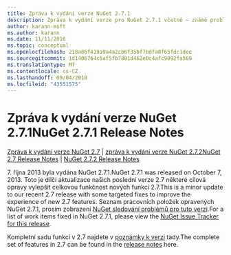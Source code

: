 ```yaml
---
title: Zpráva k vydání verze NuGet 2.7.1
description: Zpráva k vydání verze pro NuGet 2.7.1 včetně – známé problémy, opravy chyb, nové funkce a chcete.
author: karann-msft
ms.author: karann
ms.date: 11/11/2016
ms.topic: conceptual
ms.openlocfilehash: 218a86f419a9a4a2cb6f35bf7bdfa8f65fdc1dee
ms.sourcegitcommit: 1d1406764c6af5fb7801d462e0c4afc9092fa569
ms.translationtype: MT
ms.contentlocale: cs-CZ
ms.lasthandoff: 09/04/2018
ms.locfileid: "43551575"
---
```

# <a name="nuget-271-release-notes"></a><span data-ttu-id="1cde4-103">Zpráva k vydání verze NuGet 2.7.1</span><span class="sxs-lookup"><span data-stu-id="1cde4-103">NuGet 2.7.1 Release Notes</span></span>

<span data-ttu-id="1cde4-104">[Zpráva k vydání verze NuGet 2.7](../release-notes/nuget-2.7.md) | [zpráva k vydání verze NuGet 2.7.2](../release-notes/nuget-2.7.2.md)</span><span class="sxs-lookup"><span data-stu-id="1cde4-104">[NuGet 2.7 Release Notes](../release-notes/nuget-2.7.md) | [NuGet 2.7.2 Release Notes](../release-notes/nuget-2.7.2.md)</span></span>

<span data-ttu-id="1cde4-105">7. října 2013 byla vydána NuGet 2.7.1.</span><span class="sxs-lookup"><span data-stu-id="1cde4-105">NuGet 2.7.1 was released on October 7, 2013.</span></span>  <span data-ttu-id="1cde4-106">Toto je dílčí aktualizace našich poslední verze 2.7 některé cílová opravy vylepšit celkovou funkčnost nových funkcí 2.7.</span><span class="sxs-lookup"><span data-stu-id="1cde4-106">This is a minor update to our recent 2.7 release with some targeted fixes to improve the experience of new 2.7 features.</span></span> <span data-ttu-id="1cde4-107">Seznam pracovních položek opravených NuGet 2.7.1, prosím zobrazení [NuGet sledování problémů pro tuto verzi](http://nuget.codeplex.com/workitem/list/advanced?keyword=&status=Closed&type=All&priority=All&release=NuGet%202.7.1&assignedTo=All&component=All&sortField=LastUpdatedDate&sortDirection=Descending&page=0).</span><span class="sxs-lookup"><span data-stu-id="1cde4-107">For a list of work items fixed in NuGet 2.7.1, please view the [NuGet Issue Tracker for this release](http://nuget.codeplex.com/workitem/list/advanced?keyword=&status=Closed&type=All&priority=All&release=NuGet%202.7.1&assignedTo=All&component=All&sortField=LastUpdatedDate&sortDirection=Descending&page=0).</span></span>

<span data-ttu-id="1cde4-108">Kompletní sadu funkcí v 2.7 najdete v [poznámky k verzi](../release-notes/nuget-2.7.md) tady.</span><span class="sxs-lookup"><span data-stu-id="1cde4-108">The complete set of features in 2.7 can be found in the [release notes](../release-notes/nuget-2.7.md) here.</span></span>
